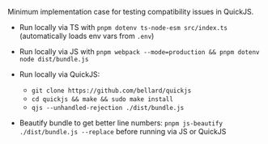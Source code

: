 Minimum implementation case for testing compatibility issues in QuickJS.

- Run locally via TS with `pnpm dotenv ts-node-esm src/index.ts` (automatically loads env vars from `.env`)
- Run locally via JS with `pnpm webpack --mode=production && pnpm dotenv node dist/bundle.js`
- Run locally via QuickJS: 
    - `git clone https://github.com/bellard/quickjs`
    - `cd quickjs && make && sudo make install`
    - `qjs --unhandled-rejection ./dist/bundle.js`

- Beautify bundle to get better line numbers: `pnpm js-beautify ./dist/bundle.js --replace` before running via JS or QuickJS